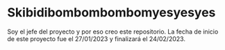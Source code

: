 # Skibidibombombombomyesyesyes
Soy el jefe del proyecto y por eso creo este repositorio. La fecha de inicio de este proyecto fue el 27/01/2023 y finalizará el 24/02/2023.
